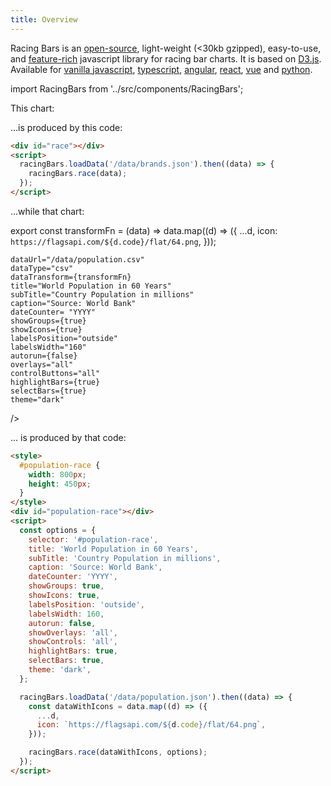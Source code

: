 ```yaml
---
title: Overview
---
```


Racing Bars is an [open-source](https://github.com/hatemhosny/racing-bars), light-weight (&lt;30kb gzipped),
easy-to-use, and [feature-rich](./features.md) javascript library for racing bar charts.
It is based on <a href="https://d3js.org" target="_blank" className="external">D3.js</a>.
Available for [vanilla javascript](./getting-started/installation.md),
[typescript](./packages/typescript.md),
[angular](./packages/angular.md),
[react](./packages/react.md),
[vue](./packages/vue.md)
and [python](./packages/python.md).

import RacingBars from '../src/components/RacingBars';

This chart:

<div className="gallery">
  <RacingBars
    dataUrl="/data/brands.json"
    showCode="open"
  />
</div>
<p> </p>

...is produced by this code:

```html
<div id="race"></div>
<script>
  racingBars.loadData('/data/brands.json').then((data) => {
    racingBars.race(data);
  });
</script>
```

<p style={{height: 30}}> </p>
<p>...while that chart:</p>

export const transformFn = (data) => data.map((d) => ({
...d,
icon: `https://flagsapi.com/${d.code}/flat/64.png`,
}));

<div className="gallery">
  <RacingBars
    style={{width: 800, height: 450}}

    dataUrl="/data/population.csv"
    dataType="csv"
    dataTransform={transformFn}
    title="World Population in 60 Years"
    subTitle="Country Population in millions"
    caption="Source: World Bank"
    dateCounter= "YYYY"
    showGroups={true}
    showIcons={true}
    labelsPosition="outside"
    labelsWidth="160"
    autorun={false}
    overlays="all"
    controlButtons="all"
    highlightBars={true}
    selectBars={true}
    theme="dark"

/>

</div>

<p>... is produced by that code:</p>

```html
<style>
  #population-race {
    width: 800px;
    height: 450px;
  }
</style>
<div id="population-race"></div>
<script>
  const options = {
    selector: '#population-race',
    title: 'World Population in 60 Years',
    subTitle: 'Country Population in millions',
    caption: 'Source: World Bank',
    dateCounter: 'YYYY',
    showGroups: true,
    showIcons: true,
    labelsPosition: 'outside',
    labelsWidth: 160,
    autorun: false,
    showOverlays: 'all',
    showControls: 'all',
    highlightBars: true,
    selectBars: true,
    theme: 'dark',
  };

  racingBars.loadData('/data/population.json').then((data) => {
    const dataWithIcons = data.map((d) => ({
      ...d,
      icon: `https://flagsapi.com/${d.code}/flat/64.png`,
    }));

    racingBars.race(dataWithIcons, options);
  });
</script>
```
